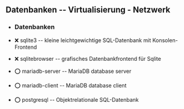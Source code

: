 ##  Datenbanken  -- Virtualisierung - Netzwerk

- ###  Datenbanken

- :x:  sqlite3  -- kleine leichtgewichtige SQL-Datenbank mit Konsolen-Frontend
- :x:  sqlitebrowser  -- grafisches Datenbankfrontend für Sqlite

- :o:  mariadb-server  -- MariaDB database server
- :o:  mariadb-client  -- MariaDB database client 

- :o:  postgresql  -- Objektrelationale SQL-Datenbank
